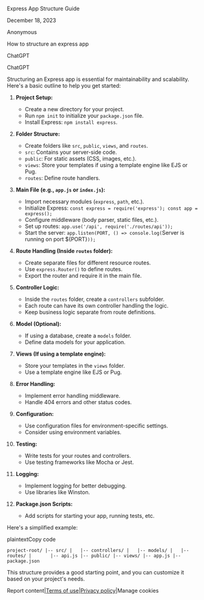 #   
Express App Structure Guide

December 18, 2023

Anonymous

How to structure an express app

ChatGPT

ChatGPT

Structuring an Express app is essential for maintainability and scalability. Here's a basic outline to help you get started:

1. **Project Setup:**
    
    - Create a new directory for your project.
    - Run `npm init` to initialize your `package.json` file.
    - Install Express: `npm install express`.
2. **Folder Structure:**
    
    - Create folders like `src`, `public`, `views`, and `routes`.
    - `src`: Contains your server-side code.
    - `public`: For static assets (CSS, images, etc.).
    - `views`: Store your templates if using a template engine like EJS or Pug.
    - `routes`: Define route handlers.
3. **Main File (e.g., `app.js` or `index.js`):**
    
    - Import necessary modules (`express`, `path`, etc.).
    - Initialize Express: `const express = require('express'); const app = express();`
    - Configure middleware (body parser, static files, etc.).
    - Set up routes: `app.use('/api', require('./routes/api'));`
    - Start the server: `app.listen(PORT, () => console.log(`Server is running on port ${PORT}`));`
4. **Route Handling (Inside `routes` folder):**
    
    - Create separate files for different resource routes.
    - Use `express.Router()` to define routes.
    - Export the router and require it in the main file.
5. **Controller Logic:**
    
    - Inside the `routes` folder, create a `controllers` subfolder.
    - Each route can have its own controller handling the logic.
    - Keep business logic separate from route definitions.
6. **Model (Optional):**
    
    - If using a database, create a `models` folder.
    - Define data models for your application.
7. **Views (If using a template engine):**
    
    - Store your templates in the `views` folder.
    - Use a template engine like EJS or Pug.
8. **Error Handling:**
    
    - Implement error handling middleware.
    - Handle 404 errors and other status codes.
9. **Configuration:**
    
    - Use configuration files for environment-specific settings.
    - Consider using environment variables.
10. **Testing:**
    
    - Write tests for your routes and controllers.
    - Use testing frameworks like Mocha or Jest.
11. **Logging:**
    
    - Implement logging for better debugging.
    - Use libraries like Winston.
12. **Package.json Scripts:**
    
    - Add scripts for starting your app, running tests, etc.

Here's a simplified example:

plaintextCopy code

`project-root/ |-- src/ |   |-- controllers/ |   |-- models/ |   |-- routes/ |       |-- api.js |-- public/ |-- views/ |-- app.js |-- package.json`

This structure provides a good starting point, and you can customize it based on your project's needs.

Report content|[Terms of use](https://openai.com/policies/terms-of-use)|[Privacy policy](https://openai.com/policies/privacy-policy)|Manage cookies